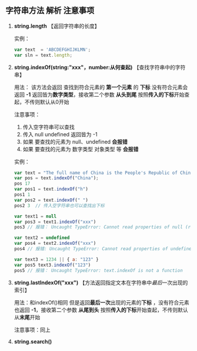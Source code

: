 ## 字符串方法    解析   注意事项 

1. **string.length** 【返回字符串的长度】

   实例：

   ```javascript
   var text  = 'ABCDEFGHIJKLMN';
   var sln = text.length;
   ```

2. **string.indexOf(string:"xxx"，number:从何查起)** 【查找字符串中的字符串】

   用法： 该方法会返回 查找到符合元素的  **第一个元素**  的  **下标**  没有符合元素会返回 **-1**  返回皆为**数字类型**，接收第二个参数 **从头到尾** 按照**传入的下标**开始查起，不传则默认从0开始

   注意事项：

   1. 传入空字符串可以查找
   2. 传入 null  undefined  返回皆为 -1
   3. 如果 要查找的元素为 null、undefined  **会报错**  
   4. 如果 要查找的元素为 数字类型 对象类型 等  **会报错**

   实例：

   ```javascript
   var text = "The full name of China is the People's Republic of China.";
   var pos = text.indexOf("China");
   pos 17  
   var pos1 = text.indexOf("h")
   pos1 1 
   var pos2 = text.indexOf(" ")
   pos2 3  // 传入空字符串也可以查找出下标
   
   var text1 = null 
   var pos3 = text1.indexOf("xxx")
   pos3 // 报错： Uncaught TypeError: Cannot read properties of null (reading 'indexOf')
   
   var text2 = undefined
   var pos4 = text2.indexOf("xxx")
   pos4 // 报错: Uncaught TypeError: Cannot read properties of undefined (reading 'indexOf')
   
   var text3 = 1234 || { a: "123" }
   var pos5 text3.indexOf("123")
   pos5 // 报错： Uncaught TypeError: text.indexOf is not a function
   ```

   

3. **string.lastIndexOf("xxx")** 【方法返回指定文本在字符串中*最后*一次出现的索引】

   用法：和indexOf()相同  但是返回**最后一次**出现的元素的**下标** ，没有符合元素 也返回 **-1**，接收第二个参数 **从尾到头** 按照**传入的下标**开始查起，不传则默认从**末尾**开始

   注意事项：同上

4. **string.search()**